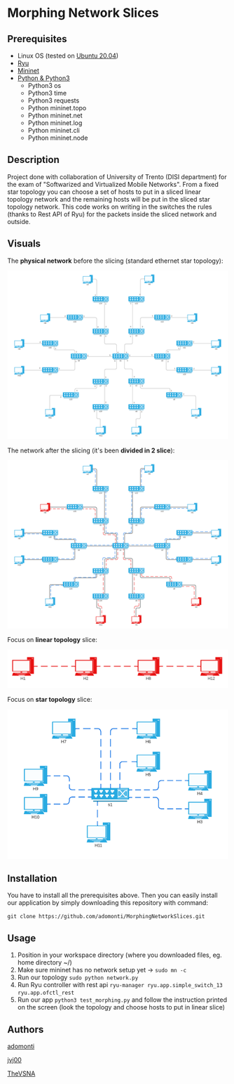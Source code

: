 # Morphing Network Slices
## Prerequisites
* Linux OS (tested on [Ubuntu 20.04](https://releases.ubuntu.com/20.04/))
* [Ryu](https://ryu-sdn.org/)
* [Mininet](http://mininet.org/)
* [Python & Python3](https://www.python.org/)
  * Python3 os
  * Python3 time
  * Python3 requests
  * Python mininet.topo
  * Python mininet.net
  * Python mininet.log
  * Python mininet.cli
  * Python mininet.node
## Description
Project done with collaboration of University of Trento (DISI department) for the exam of "Softwarized and Virtualized Mobile Networks".
From a fixed star topology you can choose a set of hosts to put in a sliced linear topology network and the remaining hosts will be put in the sliced star topology network.
This code works on writing in the switches the rules (thanks to Rest API of Ryu) for the packets inside the sliced network and outside.
## Visuals
The **physical network** before the slicing (standard ethernet star topology):

![alt text](https://github.com/adomonti/MorphingNetworkSlices/blob/main/images/topology.png)

The network after the slicing (it's been **divided in 2 slice**):

![alt text](https://github.com/adomonti/MorphingNetworkSlices/blob/main/images/topology%20sliced.png)

Focus on **linear topology** slice:

![alt text](https://github.com/adomonti/MorphingNetworkSlices/blob/main/images/linear%20topology.png)

Focus on **star topology** slice:

![alt text](https://github.com/adomonti/MorphingNetworkSlices/blob/main/images/star%20topology.png)
## Installation
You have to install all the prerequisites above. Then you can easily install our application by simply downloading this repository with command:
```
git clone https://github.com/adomonti/MorphingNetworkSlices.git
```
## Usage
1. Position in your workspace directory (where you downloaded files, eg. home directory ~/)
1. Make sure mininet has no network setup yet -> `sudo mn -c`
2. Run our topology `sudo python network.py`
3. Run Ryu controller with rest api `ryu-manager ryu.app.simple_switch_13 ryu.app.ofctl_rest`
4. Run our app `python3 test_morphing.py` and follow the instruction printed on the screen (look the topology and choose hosts to put in linear slice)
## Authors
[adomonti](https://github.com/adomonti)

[jvj00](https://github.com/jvj00)

[TheVSNA](https://github.com/TheVSNA)
